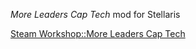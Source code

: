 *More Leaders Cap Tech* mod for Stellaris

[Steam Workshop::More Leaders Cap Tech](https://steamcommunity.com/sharedfiles/filedetails/?id=2974156423)